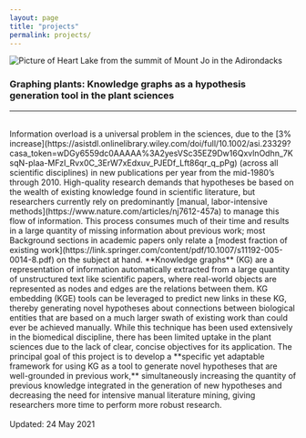 ```yaml
---
layout: page
title: "projects"
permalink: projects/
---
```

![Picture of Heart Lake from the summit of Mount Jo in the Adirondacks](../images/MtJo.JPG)

### Graphing plants: Knowledge graphs as a hypothesis generation tool in the plant sciences
--------------
<br>
Information overload is a universal problem in the sciences, due to the [3% increase](https://asistdl.onlinelibrary.wiley.com/doi/full/10.1002/asi.23329?casa_token=wDGy6559dc0AAAAA%3A2yesVSc35EZ9Dw16QxvlnOdhn_7KsqN-plaa-MFzI_Rvx0C_3ErW7xEdxuv_PJEDf_Lft86qr_q_pPg) (across all scientific disciplines) in new publications per year from the mid-1980’s through 2010. High-quality research demands that hypotheses be based on the wealth of existing knowledge found in scientific literature, but researchers currently rely on predominantly [manual, labor-intensive methods](https://www.nature.com/articles/nj7612-457a) to manage this flow of information. This process consumes much of their time and results in a large quantity of missing information about previous work; most Background sections in academic papers only relate a [modest fraction of existing work](https://link.springer.com/content/pdf/10.1007/s11192-005-0014-8.pdf) on the subject at hand. **Knowledge graphs** (KG) are a representation of information automatically extracted from a large quantity of unstructured text like scientific papers, where real-world objects are represented as nodes and edges are the relations between them. KG embedding (KGE) tools can be leveraged to predict new links in these KG, thereby generating novel hypotheses about connections between biological entities that are based on a much larger swath of existing work than could ever be achieved manually. While this technique has been used extensively in the biomedical discipline, there has been limited uptake in the plant sciences due to the lack of clear, concise objectives for its application. The principal goal of this project is to develop a **specific yet adaptable framework for using KG as a tool to generate novel hypotheses that are well-grounded in previous work,** simultaneously increasing the quantity of previous knowledge integrated in the generation of new hypotheses and decreasing the need for intensive manual literature mining, giving researchers more time to perform more robust research.
<br><br>
Updated: 24 May 2021


